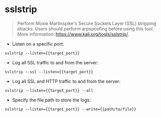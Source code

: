 # sslstrip

> Perform Moxie Marlinspike's Secure Sockets Layer (SSL) stripping attacks. Users should perform arpspoofing before using this tool.
> More information: <https://www.kali.org/tools/sslstrip/>.

- Listen on a specific port:

`sslstrip --listen={{target_port}}`

- Log all SSL traffic to and from the server:

`sslstrip --ssl --listen={{target_port}}`

- Log all SSL and HTTP traffic to and from the server:

`sslstrip --listen={{target_port}} --all`

- Specify the file path to store the logs:

`sslstrip --listen={{target_port}} --write={{path/to/file}}`
